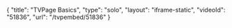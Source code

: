{
    "title": "TVPage Basics",
    "type": "solo",
    "layout": "iframe-static",
    "videoId": "51836",
    "url": "\/tvpembed\/51836"
}